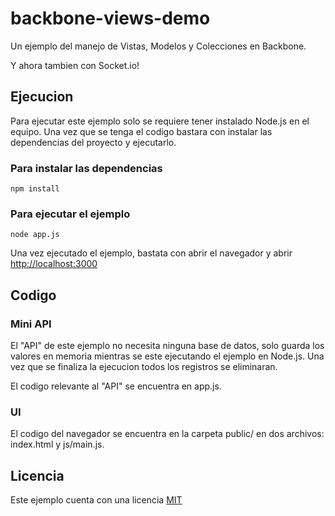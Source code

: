 backbone-views-demo
===================

Un ejemplo del manejo de Vistas, Modelos y Colecciones en Backbone.

Y ahora tambien con Socket.io!

## Ejecucion ##

Para ejecutar este ejemplo solo se requiere tener instalado Node.js en el equipo. Una vez que se tenga el codigo bastara con instalar las dependencias del proyecto y ejecutarlo.

### Para instalar las dependencias ###

```
npm install
```

### Para ejecutar el ejemplo ###

```
node app.js
```

Una vez ejecutado el ejemplo, bastata con abrir el navegador y abrir [http://localhost:3000](http://localhost:3000)

## Codigo ##

### Mini API ###

El "API" de este ejemplo no necesita ninguna base de datos, solo guarda los valores en memoria mientras se este ejecutando el ejemplo en Node.js. Una vez que se finaliza la ejecucion todos los registros se eliminaran.

El codigo relevante al "API" se encuentra en app.js.

### UI ###

El codigo del navegador se encuentra en la carpeta public/ en dos archivos: index.html y js/main.js.

## Licencia ##

Este ejemplo cuenta con una licencia [MIT](http://opensource.org/licenses/MIT)